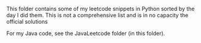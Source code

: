 This folder contains some of my leetcode snippets in Python sorted by the day I did them. This is not a comprehensive list and is in no capacity the official solutions 

For my Java code, see the JavaLeetcode folder (in this folder).
